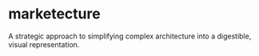 # marketecture
A strategic approach to simplifying complex architecture into a digestible, visual representation.
